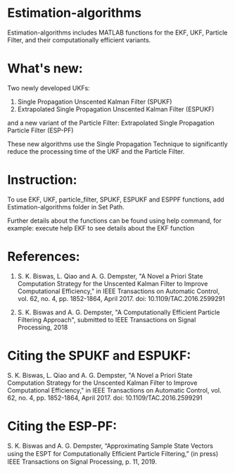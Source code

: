 # Estimation-algorithms
Estimation-algorithms includes MATLAB functions for the EKF, UKF, Particle Filter, and their computationally efficient variants.
# What's new:
Two newly developed UKFs: 
1. Single Propagation Unscented Kalman Filter (SPUKF)
2. Extrapolated Single Propagation Unscented Kalman Filter (ESPUKF) 

and a new variant of the Particle Filter:
Extrapolated Single Propagation Particle Filter (ESP-PF)

These new algorithms use the Single Propagation Technique to significantly reduce the processing time of the UKF and the Particle Filter.

# Instruction:
To use EKF, UKF, particle_filter, SPUKF, ESPUKF and ESPPF functions, add Estimation-algorithms folder in Set Path.

Further details about the functions can be found using help command, for example: execute help EKF to see details about the EKF function

# References:
1. S. K. Biswas, L. Qiao and A. G. Dempster, "A Novel a Priori State Computation Strategy for the Unscented Kalman Filter to Improve Computational Efficiency," in IEEE Transactions on Automatic Control, vol. 62, no. 4, pp. 1852-1864, April 2017. doi: 10.1109/TAC.2016.2599291 

2. S. K. Biswas and A. G. Dempster, "A Computationally Efficient Particle Filtering Approach", submitted to IEEE Transactions on Signal Processing, 2018

# Citing the SPUKF and ESPUKF:
S. K. Biswas, L. Qiao and A. G. Dempster, "A Novel a Priori State Computation Strategy for the Unscented Kalman Filter to Improve Computational Efficiency," in IEEE Transactions on Automatic Control, vol. 62, no. 4, pp. 1852-1864, April 2017. doi: 10.1109/TAC.2016.2599291 

# Citing the ESP-PF:
S. K. Biswas and A. G. Dempster, “Approximating Sample State Vectors using the ESPT for Computationally Efﬁcient Particle Filtering,” (in press) IEEE Transactions on Signal Processing, p. 11, 2019.

